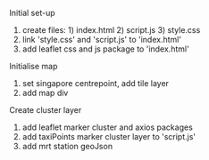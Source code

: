 Initial set-up
1. create files: 1) index.html 2) script.js 3) style.css
2. link 'style.css' and 'script.js' to 'index.html'
3. add leaflet css and js package to 'index.html'

Initialise map
1. set singapore centrepoint, add tile layer 
2. add map div

Create cluster layer
1. add leaflet marker cluster and axios packages
2. add taxiPoints marker cluster layer to 'script.js'
3. add mrt station geoJson